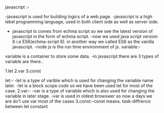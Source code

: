 javascript :-

-javascript is used for building logics of a web page.
-javascript is a high lebel programming language, used in both client
side as well as server side.
- javascript is comes from echma script so we see the latest version of javascript in the form of echma script.
-now we used java script version 6 i.e ES6(echma-script 6).
in another way we called ES6 as the vanilla javascript.
-node js is the run time environmient of js.
variable:-

variable is a container to store some data.
-in javascript there are 3 types of variable are there..

1.let
2.var
3.const

let:-
-let is a type of varible which is used for changing the variable name later.
-let is a block scope code so we have been used let for most of the case.
2.var:-
-var is a type of variable which is also used for changing the variable in later stage.
-var is used in oldest browswer so now  a days we are do't use var most of the cases
3.const:-const means.
task-diffrence between let constant